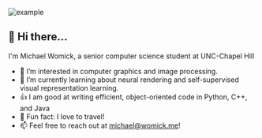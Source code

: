 ![example](https://mwomick.github.io/assets/images/wrld.png)
## 👋 Hi there...
I'm Michael Womick, a senior computer science student at UNC-Chapel Hill
- 👀 I’m interested in computer graphics and image processing.
- 🌱 I’m currently learning about neural rendering and self-supervised visual representation learning.
- 👍 I am good at writing efficient, object-oriented code in Python, C++, and Java
- 🥳 Fun fact: I love to travel!
- 📫 Feel free to reach out at michael@womick.me!
